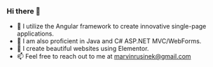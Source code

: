 ### Hi there 👋

- 🌱 I utilize the Angular framework to create innovative single-page applications.
- :brain: I am also proficient in Java and C# ASP.NET MVC/WebForms.
- 🔭 I create beautiful websites using Elementor.
- 📫 Feel free to reach out to me at marvinrusinek@gmail.com
